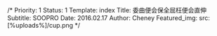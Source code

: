 /*
Priority: 1
Status: 1
Template: index
Title: 委曲便会保全屈枉便会直伸
Subtitle: SOOPRO
Date: 2016.02.17
Author: Cheney
Featured_img:
  src: [%uploads%]/cup.png
*/